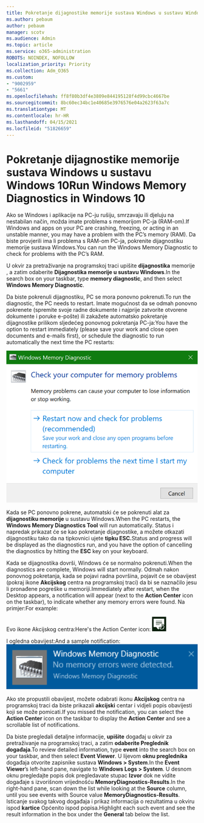 ```yaml
---
title: Pokretanje dijagnostike memorije sustava Windows u sustavu Windows 10
ms.author: pebaum
author: pebaum
manager: scotv
ms.audience: Admin
ms.topic: article
ms.service: o365-administration
ROBOTS: NOINDEX, NOFOLLOW
localization_priority: Priority
ms.collection: Adm_O365
ms.custom:
- "9002959"
- "5661"
ms.openlocfilehash: ff8f80b3df4e3809e844195128f4d99cbc4667be
ms.sourcegitcommit: 8bc60ec34bc1e40685e3976576e04a2623f63a7c
ms.translationtype: MT
ms.contentlocale: hr-HR
ms.lasthandoff: 04/15/2021
ms.locfileid: "51826659"
---
```

# <a name="run-windows-memory-diagnostics-in-windows-10"></a><span data-ttu-id="2c849-102">Pokretanje dijagnostike memorije sustava Windows u sustavu Windows 10</span><span class="sxs-lookup"><span data-stu-id="2c849-102">Run Windows Memory Diagnostics in Windows 10</span></span>

<span data-ttu-id="2c849-103">Ako se Windows i aplikacije na PC-ju rušiju, smrzavaju ili djeluju na nestabilan način, možda imate problema s memorijom PC-ja (RAM-om).</span><span class="sxs-lookup"><span data-stu-id="2c849-103">If Windows and apps on your PC are crashing, freezing, or acting in an unstable manner, you may have a problem with the PC’s memory (RAM).</span></span> <span data-ttu-id="2c849-104">Da biste provjerili ima li problema s RAM-om PC-ja, pokrenite dijagnostiku memorije sustava Windows.</span><span class="sxs-lookup"><span data-stu-id="2c849-104">You can run the Windows Memory Diagnostic to check for problems with the PC’s RAM.</span></span>

<span data-ttu-id="2c849-105">U okvir za pretraživanje na programskoj traci upišite **dijagnostika** memorije , a zatim odaberite **Dijagnostika memorije u sustavu Windows**.</span><span class="sxs-lookup"><span data-stu-id="2c849-105">In the search box on your taskbar, type **memory diagnostic**, and then select **Windows Memory Diagnostic**.</span></span> 

<span data-ttu-id="2c849-106">Da biste pokrenuli dijagnostiku, PC se mora ponovno pokrenuti.</span><span class="sxs-lookup"><span data-stu-id="2c849-106">To run the diagnostic, the PC needs to restart.</span></span> <span data-ttu-id="2c849-107">Imate mogućnost da se odmah ponovno pokrenete (spremite svoje radne dokumente i najprije zatvorite otvorene dokumente i poruke e-pošte) ili zakažete automatsko pokretanje dijagnostike prilikom sljedećeg ponovnog pokretanja PC-ja:</span><span class="sxs-lookup"><span data-stu-id="2c849-107">You have the option to restart immediately (please save your work and close open documents and e-mails first), or schedule the diagnostic to run automatically the next time the PC restarts:</span></span>

![Dijagnostika memorije u sustavu Windows](media/windows-memory-diagnostic.png)

<span data-ttu-id="2c849-109">Kada se PC ponovno pokrene, automatski će se pokrenuti alat za **dijagnostiku memorije** u sustavu Windows.</span><span class="sxs-lookup"><span data-stu-id="2c849-109">When the PC restarts, the **Windows Memory Diagnostics Tool** will run automatically.</span></span> <span data-ttu-id="2c849-110">Status i napredak prikazat će se kao pokretanje dijagnostike, a možete otkazati dijagnostiku tako da na tipkovnici ujete **tipku ESC.**</span><span class="sxs-lookup"><span data-stu-id="2c849-110">Status and progress will be displayed as the diagnostics run, and you have the option of cancelling the diagnostics by hitting the **ESC** key on your keyboard.</span></span>

<span data-ttu-id="2c849-111">Kada se dijagnostika dovrši, Windows će se normalno pokrenuti.</span><span class="sxs-lookup"><span data-stu-id="2c849-111">When the diagnostics are complete, Windows will start normally.</span></span>
<span data-ttu-id="2c849-112">Odmah nakon ponovnog pokretanja, kada se pojavi radna površina, pojavit će se obavijest (pokraj ikone **Akcijskog** centra na programskoj traci) da bi se naznačilo jesu li pronađene pogreške u memoriji.</span><span class="sxs-lookup"><span data-stu-id="2c849-112">Immediately after restart, when the Desktop appears, a notification will appear (next to the **Action Center** icon on the taskbar), to indicate whether any memory errors were found.</span></span> <span data-ttu-id="2c849-113">Na primjer:</span><span class="sxs-lookup"><span data-stu-id="2c849-113">For example:</span></span>

<span data-ttu-id="2c849-114">Evo ikone Akcijskog centra:</span><span class="sxs-lookup"><span data-stu-id="2c849-114">Here's the Action Center icon:</span></span> ![Ikona akcijskog centra](media/action-center-icon.png) 

<span data-ttu-id="2c849-116">I ogledna obavijest:</span><span class="sxs-lookup"><span data-stu-id="2c849-116">And a sample notification:</span></span> ![Nema pogrešaka u memoriji](media/no-memory-errors.png)

<span data-ttu-id="2c849-118">Ako ste propustili obavijest, možete odabrati ikonu **Akcijskog** centra na programskoj traci da biste prikazali **akcijski** centar i vidjeli popis obavijesti koji se može pomicati.</span><span class="sxs-lookup"><span data-stu-id="2c849-118">If you missed the notification, you can select the **Action Center** icon  on the taskbar to display the **Action Center** and see a scrollable list of notifications.</span></span>

<span data-ttu-id="2c849-119">Da biste pregledali detaljne informacije, **upišite** događaj u okvir za pretraživanje na programskoj traci, a zatim **odaberite Preglednik događaja**.</span><span class="sxs-lookup"><span data-stu-id="2c849-119">To review detailed information, type **event** into the search box on your taskbar, and then select **Event Viewer**.</span></span> <span data-ttu-id="2c849-120">U lijevom **oknu preglednika** događaja otvorite zapisnike sustava **Windows > System**.</span><span class="sxs-lookup"><span data-stu-id="2c849-120">In the **Event Viewer**’s left-hand pane, navigate to **Windows Logs > System**.</span></span> <span data-ttu-id="2c849-121">U desnom oknu pregledajte popis dok pregledavate stupac **Izvor** dok ne vidite događaje s izvorišnom vrijednošću **MemoryDiagnostics-Results**.</span><span class="sxs-lookup"><span data-stu-id="2c849-121">In the right-hand pane, scan down the list while looking at the **Source** column, until you see events with Source value **MemoryDiagnostics-Results**.</span></span> <span data-ttu-id="2c849-122">Isticanje svakog takvog događaja i prikaz informacija o rezultatima u okviru ispod **kartice** Općenito ispod popisa.</span><span class="sxs-lookup"><span data-stu-id="2c849-122">Highlight each such event and see the result information in the box under the **General** tab below the list.</span></span>
